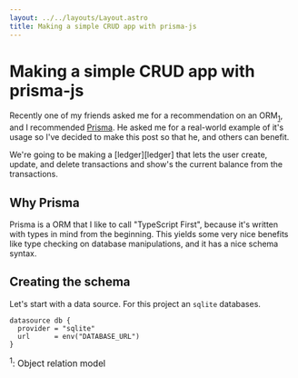 ```yaml
---
layout: ../../layouts/Layout.astro
title: Making a simple CRUD app with prisma-js
---
```


# Making a simple CRUD app with prisma-js 

Recently one of my friends asked me for a recommendation on an ORM<sub>[1](#1)</sub>, and I recommended [Prisma][prisma]. He asked me for a real-world example of it's usage so I've decided to make this post so that he, and others can benefit.

We're going to be making a [ledger][ledger] that lets the user create, update, and delete transactions
and show's the current balance from the transactions.

## Why Prisma
Prisma is a ORM that I like to call "TypeScript First", because it's written with types in mind from the beginning.
This yields some very nice benefits like type checking on database manipulations, and it has a nice schema syntax.

## Creating the schema
Let's start with a data source. For this project an `sqlite` databases.

```prisma
datasource db {
  provider = "sqlite"
  url      = env("DATABASE_URL")
}
```


<div style="font-size: 0.96rem">
  <div><sup id="1">1</sup>: Object relation model</div>
</div>

[prisma]: https://www.prisma.io/
